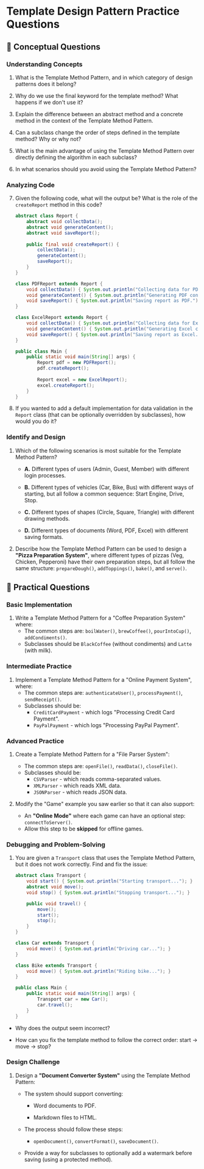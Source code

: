 # Template Design Pattern Practice Questions

## 📌 **Conceptual Questions**

### **Understanding Concepts**

1.  What is the Template Method Pattern, and in which category of design patterns does it belong?
    
2.  Why do we use the final keyword for the template method? What happens if we don't use it?
    
3.  Explain the difference between an abstract method and a concrete method in the context of the Template Method Pattern.
    
4.  Can a subclass change the order of steps defined in the template method? Why or why not?
    
5.  What is the main advantage of using the Template Method Pattern over directly defining the algorithm in each subclass?
    
6.  In what scenarios should you avoid using the Template Method Pattern?
    

### **Analyzing Code**

7. Given the following code, what will the output be? What is the role of the `createReport` method in this code?

    ```java
    abstract class Report {
        abstract void collectData();
        abstract void generateContent();
        abstract void saveReport();
        
        public final void createReport() {
            collectData();
            generateContent();
            saveReport();
        }
    }

    class PDFReport extends Report {
        void collectData() { System.out.println("Collecting data for PDF..."); }
        void generateContent() { System.out.println("Generating PDF content..."); }
        void saveReport() { System.out.println("Saving report as PDF."); }
    }

    class ExcelReport extends Report {
        void collectData() { System.out.println("Collecting data for Excel..."); }
        void generateContent() { System.out.println("Generating Excel content..."); }
        void saveReport() { System.out.println("Saving report as Excel."); }
    }

    public class Main {
        public static void main(String[] args) {
            Report pdf = new PDFReport();
            pdf.createReport();
            
            Report excel = new ExcelReport();
            excel.createReport();
        }
    }

    ```   

8.  If you wanted to add a default implementation for data validation in the `Report` class (that can be optionally overridden by subclasses), how would you do it?
    

### **Identify and Design**

1.  Which of the following scenarios is most suitable for the Template Method Pattern?
    *  **A.** Different types of users (Admin, Guest, Member) with different login processes.
        
    *   **B.** Different types of vehicles (Car, Bike, Bus) with different ways of starting, but all follow a common sequence: Start Engine, Drive, Stop.
        
    *   **C.** Different types of shapes (Circle, Square, Triangle) with different drawing methods.
        
    *   **D.** Different types of documents (Word, PDF, Excel) with different saving formats.
        
2.  Describe how the Template Method Pattern can be used to design a **"Pizza Preparation System"**, where different types of pizzas (Veg, Chicken, Pepperoni) have their own preparation steps, but all follow the same structure: `prepareDough()`, `addToppings()`, `bake()`, and `serve()`.
    

## 📌 **Practical Questions**


### **Basic Implementation**
1.  Write a Template Method Pattern for a "Coffee Preparation System" where:
    - The common steps are: `boilWater()`, `brewCoffee()`, `pourIntoCup()`, `addCondiments()`.
    - Subclasses should be `BlackCoffee` (without condiments) and `Latte` (with milk).
        
### **Intermediate Practice**
1.  Implement a Template Method Pattern for a "Online Payment System", where:
    - The common steps are: `authenticateUser()`, `processPayment()`, `sendReceipt()`.
    - Subclasses should be:
        - `CreditCardPayment` - which logs "Processing Credit Card Payment".
        - `PayPalPayment` - which logs "Processing PayPal Payment".
            
### **Advanced Practice**
1.  Create a Template Method Pattern for a "File Parser System":
    - The common steps are: `openFile()`, `readData()`, `closeFile()`.
    - Subclasses should be:
        - `CSVParser` - which reads comma-separated values.
        - `XMLParser` - which reads XML data.
        - `JSONParser` - which reads JSON data.
            
2.  Modify the "Game" example you saw earlier so that it can also support:
    - An **"Online Mode"** where each game can have an optional step: `connectToServer()`.
    - Allow this step to be **skipped** for offline games.
        

### **Debugging and Problem-Solving**
1.  You are given a `Transport` class that uses the Template Method Pattern, but it does not work correctly. Find and fix the issue:
    
    ```java
    abstract class Transport {
        void start() { System.out.println("Starting transport..."); }
        abstract void move();
        void stop() { System.out.println("Stopping transport..."); }

        public void travel() {
            move();
            start();
            stop();
        }
    }

    class Car extends Transport {
        void move() { System.out.println("Driving car..."); }
    }

    class Bike extends Transport {
        void move() { System.out.println("Riding bike..."); }
    }

    public class Main {
        public static void main(String[] args) {
            Transport car = new Car();
            car.travel();
        }
    }

    ```

*   Why does the output seem incorrect?
    
*   How can you fix the template method to follow the correct order: start -> move -> stop?
    

### **Design Challenge**

1.  Design a **"Document Converter System"** using the Template Method Pattern:
    
    *   The system should support converting:
        
        *   Word documents to PDF.
            
        *   Markdown files to HTML.
            
    *   The process should follow these steps:
        
        *   `openDocument()`, `convertFormat()`, `saveDocument()`.
            
    *   Provide a way for subclasses to optionally add a watermark before saving (using a protected method).